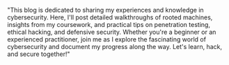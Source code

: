 "This blog is dedicated to sharing my experiences and knowledge in cybersecurity. Here, I'll post detailed walkthroughs of rooted machines, insights from my coursework, and practical tips on penetration testing, ethical hacking, and defensive security. Whether you're a beginner or an experienced practitioner, join me as I explore the fascinating world of cybersecurity and document my progress along the way. Let's learn, hack, and secure together!" 
